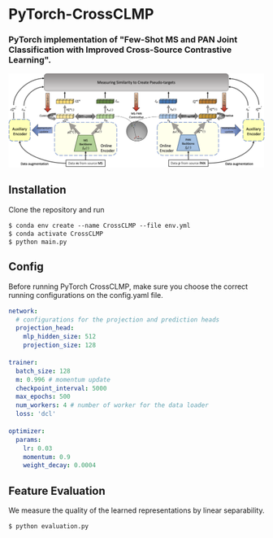 # PyTorch-CrossCLMP
### PyTorch implementation of "Few-Shot MS and PAN Joint Classification with Improved Cross-Source Contrastive Learning".

![title](./CrossCLMP-main/assets/arch.png)

## Installation

Clone the repository and run
```
$ conda env create --name CrossCLMP --file env.yml
$ conda activate CrossCLMP
$ python main.py
```

## Config

Before running PyTorch CrossCLMP, make sure you choose the correct running configurations on the config.yaml file.

```yaml
network:
  # configurations for the projection and prediction heads
  projection_head: 
    mlp_hidden_size: 512 
    projection_size: 128 

trainer:
  batch_size: 128
  m: 0.996 # momentum update
  checkpoint_interval: 5000
  max_epochs: 500 
  num_workers: 4 # number of worker for the data loader
  loss: 'dcl'

optimizer:
  params:
    lr: 0.03
    momentum: 0.9
    weight_decay: 0.0004
```

## Feature Evaluation

We measure the quality of the learned representations by linear separability.

```
$ python evaluation.py
```

